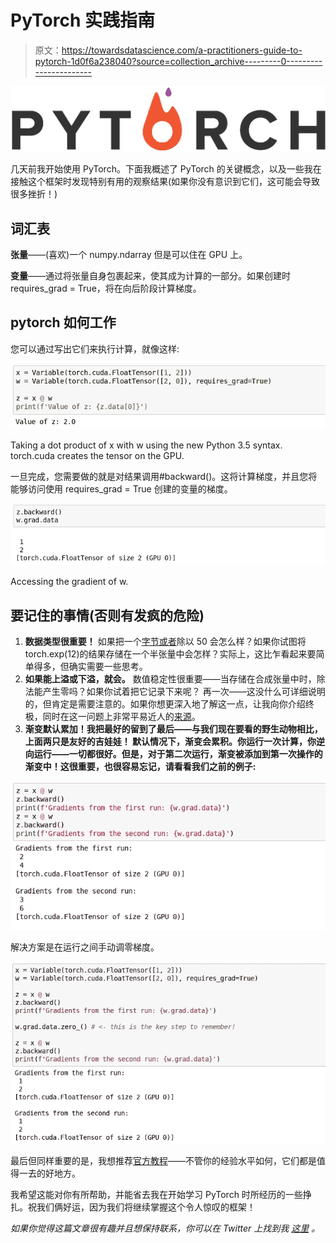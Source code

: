 # PyTorch 实践指南

> 原文：<https://towardsdatascience.com/a-practitioners-guide-to-pytorch-1d0f6a238040?source=collection_archive---------0----------------------->

![](img/ce9afa7753c68397d1541c4cd96902ec.png)

几天前我开始使用 PyTorch。下面我概述了 PyTorch 的关键概念，以及一些我在接触这个框架时发现特别有用的观察结果(如果你没有意识到它们，这可能会导致很多挫折！)

## 词汇表

**张量**——(喜欢)一个 numpy.ndarray 但是可以住在 GPU 上。

**变量**——通过将张量自身包裹起来，使其成为计算的一部分。如果创建时 requires_grad = True，将在向后阶段计算梯度。

## pytorch 如何工作

您可以通过写出它们来执行计算，就像这样:

![](img/f6f6c150e155bc12687be41c02399c8d.png)

Taking a dot product of x with w using the new Python 3.5 syntax. torch.cuda creates the tensor on the GPU.

一旦完成，您需要做的就是对结果调用#backward()。这将计算梯度，并且您将能够访问使用 requires_grad = True 创建的变量的梯度。

![](img/540277190ae0865bfb833878090bb3ed.png)

Accessing the gradient of w.

## 要记住的事情(否则有发疯的危险)

1.  **数据类型很重要！** 如果把一个[字节或者](http://pytorch.org/docs/master/tensors.html#)除以 50 会怎么样？如果你试图将 torch.exp(12)的结果存储在一个半张量中会怎样？实际上，这比乍看起来要简单得多，但确实需要一些思考。
2.  **如果能上溢或下溢，就会。** 数值稳定性很重要——当存储在合成张量中时，除法能产生零吗？如果你试着把它记录下来呢？
    再一次——这没什么可详细说明的，但肯定是需要注意的。如果你想更深入地了解这一点，让我向你介绍终极，同时在这一问题上非常平易近人的[来源](https://www.youtube.com/watch?v=XlYD8jn1ayE&feature=youtu.be&list=PLoWh1paHYVRfygApBdss1HCt-TFZRXs0k&t=1607)。
3.  **渐变默认累加！我把最好的留到了最后——与我们现在要看的野生动物相比，上面两只是友好的吉娃娃！
    默认情况下，渐变会累积。你运行一次计算，你逆向运行——一切都很好。但是，对于第二次运行，渐变被添加到第一次操作的渐变中！这很重要，也很容易忘记，请看看我们之前的例子:**

![](img/6dc3cf8a32f2564581d314a4f6b3b3b3.png)

解决方案是在运行之间手动调零梯度。

![](img/080b57369dbe1b73854df096a921f1db.png)

最后但同样重要的是，我想推荐[官方教程](http://pytorch.org/tutorials/)——不管你的经验水平如何，它们都是值得一去的好地方。

我希望这能对你有所帮助，并能省去我在开始学习 PyTorch 时所经历的一些挣扎。祝我们俩好运，因为我们将继续掌握这个令人惊叹的框架！

*如果你觉得这篇文章很有趣并且想保持联系，你可以在 Twitter 上找到我* [*这里*](https://twitter.com/radekosmulski) *。*